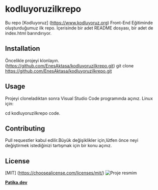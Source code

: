 # kodluyoruzilkrepo

Bu repo [Kodluyoruz] (https://www.kodluyoruz.org) Front-End Eğitiminde oluşturduğumuz ilk repo. İçerisinde bir adet README dosyası, bir adet de index.html barındırıyor.

## Installation

Öncelikle projeyi klonlayın. (https://github.com/EnesAktasa/kodluyoruzilkrepo.git)
git clone https://github.com/EnesAktasa/kodluyoruzilkrepo.git

## Usage

Projeyi cloneladıktan sonra Visual Studio Code programında açınız. Linux için:

 cd kodluyoruzilkrepo
code.

## Contributing

Pull requestler kabul edilir.Büyük değişiklikler için,lütfen önce neyi değiştirmek istediğinizi tartışmak için bir konu açınız.

## License

[MIT] (https://choosealicense.com/licenses/mit/)
![Proje resmim](https://user-images.githubusercontent.com/106099002/171991880-6ffb6f24-56ec-4e96-8dad-8fc8e43872fd.PNG)



**[Patika.dev](https://app.patika.dev/)**
